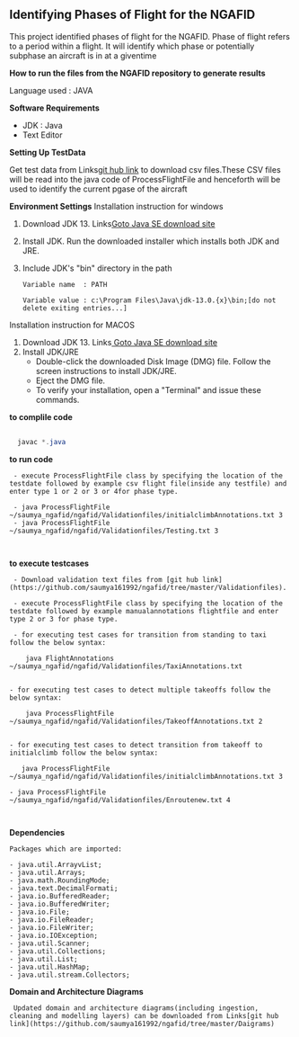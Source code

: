 

## Identifying Phases of Flight for the NGAFID

   This project identified phases of flight for the NGAFID. Phase of flight refers to a period within a flight.
   It will identify which phase or potentially subphase an aircraft is in at a giventime


**How to run the files from the NGAFID repository to generate results**


 Language used : JAVA

 **Software Requirements** 

 - JDK : Java
 - Text Editor

  **Setting Up TestData**
   
   Get test data from Links[git hub link](https://github.com/saumya161992/ngafid) to download csv files.These CSV files will be read into the java code of ProcessFlightFile and henceforth will be used to identify the current pgase of the aircraft
  





**Environment Settings**
  Installation instruction for windows

1. Download JDK 13. Links[Goto Java SE download site](https://www.oracle.com/java/technologies/javase-downloads.html) 
2. Install JDK. Run the downloaded installer which installs both JDK and JRE.
3. Include JDK's "bin" directory in the path
  
    ```
   Variable name  : PATH

   Variable value : c:\Program Files\Java\jdk-13.0.{x}\bin;[do not delete exiting entries...]
   
   ```
  Installation instruction for MACOS

1. Download JDK 13. Links[ Goto Java SE download site ](https://www.oracle.com/java/technologies/javase-downloads.html) 
2.  Install JDK/JRE
    - Double-click the downloaded Disk Image (DMG) file. Follow the screen instructions to install JDK/JRE.
    - Eject the DMG file.
    - To verify your installation, open a "Terminal" and issue these commands. 

__to complile code__


```JAVA
 
  javac *.java

```
__to run code__

```
 - execute ProcessFlightFile class by specifying the location of the testdate followed by example csv flight file(inside any testfile) and enter type 1 or 2 or 3 or 4for phase type.

 - java ProcessFlightFile ~/saumya_ngafid/ngafid/Validationfiles/initialclimbAnnotations.txt 3
 - java ProcessFlightFile ~/saumya_ngafid/ngafid/Validationfiles/Testing.txt 3



```

__to execute testcases__

```
 - Download validation text files from [git hub link](https://github.com/saumya161992/ngafid/tree/master/Validationfiles).

 - execute ProcessFlightFile class by specifying the location of the testdate followed by example manualannotations flightfile and enter type 2 or 3 for phase type.

 - for executing test cases for transition from standing to taxi follow the below syntax:
  
    java FlightAnnotations ~/saumya_ngafid/ngafid/Validationfiles/TaxiAnnotations.txt


- for executing test cases to detect multiple takeoffs follow the below syntax:
 
    java ProcessFlightFile ~/saumya_ngafid/ngafid/Validationfiles/TakeoffAnnotations.txt 2


- for executing test cases to detect transition from takeoff to initialclimb follow the below syntax:
 
   java ProcessFlightFile ~/saumya_ngafid/ngafid/Validationfiles/initialclimbAnnotations.txt 3

- java ProcessFlightFile ~/saumya_ngafid/ngafid/Validationfiles/Enroutenew.txt 4



 ```


   **Dependencies**

    Packages which are imported:
 
    - java.util.ArrayvList;
    - java.util.Arrays;
    - java.math.RoundingMode;
    - java.text.DecimalFormati;
    - java.io.BufferedReader;
    - java.io.BufferedWriter;
    - java.io.File;
    - java.io.FileReader;
    - java.io.FileWriter;
    - java.io.IOException;
    - java.util.Scanner;
    - java.util.Collections;
    - java.util.List;
    - java.util.HashMap;
    - java.util.stream.Collectors;


**Domain and Architecture Diagrams** 

     Updated domain and architecture diagrams(including ingestion, cleaning and modelling layers) can be downloaded from Links[git hub link](https://github.com/saumya161992/ngafid/tree/master/Daigrams)
